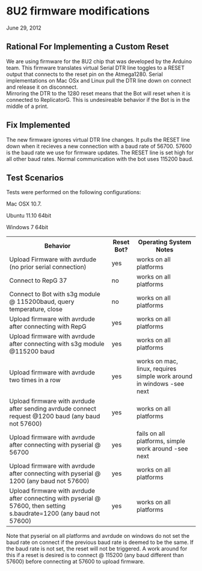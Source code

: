 # 8U2 firmware modifications 
June 29, 2012

## Rational For Implementing a Custom Reset
We are using firmware for the 8U2 chip that was developed by the Arduino team. 
This firmware translates virtual Serial DTR line toggles to a RESET output that connects to the reset pin on the Atmega1280.
Serial implementations on Mac OSx and Linux pull the DTR line down on connect and release it on disconnect.  
Mirroring the DTR to the 1280 reset means that the Bot will reset when it is connected to ReplicatorG.
This is undesireable behavior if the Bot is in the middle of a print.

## Fix Implemented
The new firmware ignores virtual DTR line changes.
It pulls the RESET line down when it recieves a new connection with a baud rate of 56700.
57600 is the baud rate we use for firmware updates.
The RESET line is set high for all other baud rates.  Normal communication with the bot uses 115200 baud.

## Test Scenarios
Tests were performed on the following configurations:

Mac OSX 10.7.

Ubuntu 11.10 64bit

Windows 7 64bit


<table>
<tr>
<th>Behavior</th> <th> Reset Bot? </th> <th>Operating System Notes</th>
</tr>
<tr>
<td>Upload Firmware with avrdude (no prior serial connection)</td><td>yes</td><td>works on all platforms</td>
</tr>
<tr>
<td>Connect to RepG 37</td><td> no</td><td>works on all platforms</td>
</tr>
<tr>
<td>Connect to Bot with s3g module @ 115200baud, query temperature, close</td><td>no</td><td>works on all platforms</td>
</tr>
<tr>
<td>Upload firmware with avrdude after connecting with RepG</td><td>yes</td><td> works on all platforms</td>
</tr>
<tr>
<td>Upload firmware with avrdude after connecting with s3g module @115200 baud</td><td>yes</td><td>works on all platforms</td>
</tr>
<tr>
<td>Upload firmware with avrdude two times in a row</td><td>yes</td><td>works on mac, linux, requires simple work around in windows -see next</td>
</tr>
<tr>
<td>Upload firmware with avrdude after sending avrdude connect request @1200 baud (any baud not 57600)</td><td>yes</td> <td>works on all platforms</td>
</tr>
<tr>
<td>Upload firmware with avrdude after connecting with pyserial @ 56700</td><td>yes</td><td> fails on all platforms, simple work around -see next</td>
</tr>
<tr>
<td>Upload firmware with avrdude after connecting with pyserial @ 1200 (any baud not 57600)</td><td>yes</td><td> works on all platforms</td>
</tr>
<tr>
<td>Upload firmware with avrdude after connecting with pyserial @ 57600, then setting s.baudrate=1200 (any baud not 57600)</td><td>yes</td><td>works on all platforms</td>
</tr>
</table>

Note that pyserial on all platforms and avrdude on windows do not set the baud rate on connect if the previous baud rate is deemed to be the same.  If the baud rate is not set, the reset will not be triggered.  A work around for this if a reset is desired is to connect @ 115200 (any baud different than 57600) before connecting at 57600 to upload firmware.
